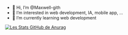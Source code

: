- 👋 Hi, I’m @Maxwell-gith
- 👀 I’m interested in web development, IA, mobile app, ...
- 🌱 I’m currently learning web development


<!---
Maxwell-gith/Maxwell-gith is a ✨ special ✨ repository because its `README.md` (this file) appears on your GitHub profile.
You can click the Preview link to take a look at your changes.
--->

[![Les Stats GitHub de Anurag](https://github-readme-stats.vercel.app/apiMaxwell-gith)](https://github.com/anuraghazra/github-readme-stats)
